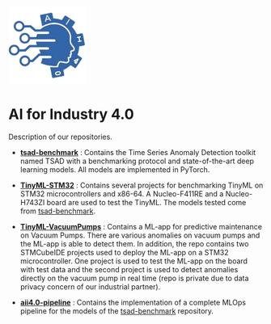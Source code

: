 <img width=154 src="https://github.com/AII4-0/.github/blob/main/profile/images/logo.png" alt="AII4.0"/>

# AI for Industry 4.0

Description of our repositories.

- **[tsad-benchmark](https://github.com/AII4-0/tsad-benchmark)** : Contains the Time Series Anomaly Detection toolkit named TSAD with a benchmarking protocol and state-of-the-art deep learning models. All models are implemented in PyTorch.

- **[TinyML-STM32](https://github.com/AII4-0/TinyML-STM32)** : Contains several projects for benchmarking TinyML on STM32 microcontrollers and x86-64. A Nucleo-F411RE and a Nucleo-H743ZI board are used to test the TinyML. The models tested come from [tsad-benchmark](https://github.com/AII4-0/tsad-benchmark).

- **[TinyML-VacuumPumps](https://github.com/AII4-0/TinyML-VacuumPumps)** : Contains a ML-app for predictive maintenance on Vacuum Pumps. There are various anomalies on vacuum pumps and the ML-app is able to detect them. In addition, the repo contains two STMCubeIDE projects used to deploy the ML-app on a STM32 microcontroller. One project is used to test the ML-app on the board with test data and the second project is used to detect anomalies directly on the vacuum pump in real time (repo is private due to data privacy concern of our industrial partner).

- **[aii4.0-pipeline](https://github.com/AII4-0/aii4.0-pipeline)** : Contains the implementation of a complete MLOps pipeline for the models of the [tsad-benchmark](https://github.com/AII4-0/tsad-benchmark) repository.

